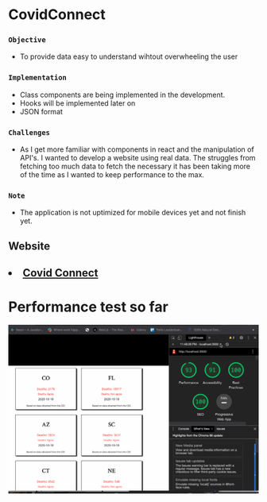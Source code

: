 # CovidConnect
 
### `Objective`
<ul>
 <li>To provide data easy to understand wihtout overwheeling the user</li>
</ul>

### `Implementation`
<ul>
    <li>Class components are being implemented in the development.</li>
  <li>Hooks will be implemented later on</li>
  <li>JSON format</li>
</ul>
 

### `Challenges`
<ul>
    <li>As I get more familiar with components in react and the manipulation of API's. I wanted to develop a website using real data. The struggles from fetching too much data to fetch the necessary it has been taking more of the time as I wanted to keep performance to the max.</li>

</ul>
 
 ### `Note`
 <ul>
    <li>The application is not uptimized for mobile devices yet and not finish yet.</li>
</ul>


  ## Website
  <h2><li><a href="https://covid-connect-fjyhulpdy.vercel.app/" target="_blank"> Covid Connect</a></li></h2>
  

 # Performance test so far
 
![](performance_test.gif)

